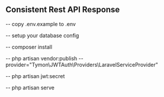 ## Consistent Rest API Response

-- copy .env.example to .env

-- setup your database config

-- composer install

-- php artisan vendor:publish --provider="Tymon\JWTAuth\Providers\LaravelServiceProvider"

-- php artisan jwt:secret

-- php artisan serve
